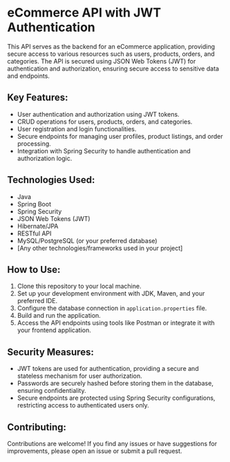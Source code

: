 # eCommerce API with JWT Authentication

This API serves as the backend for an eCommerce application, providing secure access to various resources such as users, products, orders, and categories. The API is secured using JSON Web Tokens (JWT) for authentication and authorization, ensuring secure access to sensitive data and endpoints.

## Key Features:

- User authentication and authorization using JWT tokens.
- CRUD operations for users, products, orders, and categories.
- User registration and login functionalities.
- Secure endpoints for managing user profiles, product listings, and order processing.
- Integration with Spring Security to handle authentication and authorization logic.

## Technologies Used:

- Java
- Spring Boot
- Spring Security
- JSON Web Tokens (JWT)
- Hibernate/JPA
- RESTful API
- MySQL/PostgreSQL (or your preferred database)
- [Any other technologies/frameworks used in your project]

## How to Use:

1. Clone this repository to your local machine.
2. Set up your development environment with JDK, Maven, and your preferred IDE.
3. Configure the database connection in `application.properties` file.
4. Build and run the application.
5. Access the API endpoints using tools like Postman or integrate it with your frontend application.

## Security Measures:

- JWT tokens are used for authentication, providing a secure and stateless mechanism for user authorization.
- Passwords are securely hashed before storing them in the database, ensuring confidentiality.
- Secure endpoints are protected using Spring Security configurations, restricting access to authenticated users only.

## Contributing:

Contributions are welcome! If you find any issues or have suggestions for improvements, please open an issue or submit a pull request.
